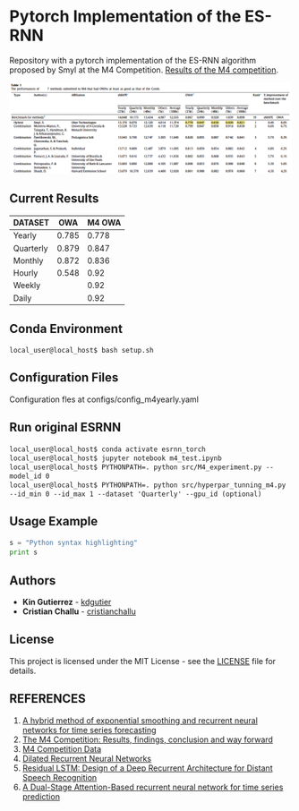 # Pytorch Implementation of the ES-RNN
Repository with a pytorch implementation of the ES-RNN algorithm proposed by Smyl at the M4 Competition. 
[Results of the M4 competition](https://www.researchgate.net/publication/325901666_The_M4_Competition_Results_findings_conclusion_and_way_forward).

<p float="center">
  <img src="results/m4_results.png" width="800" />
</p>

## Current Results
| DATASET   | OWA   | M4 OWA |
|-----------|-------|--------|
| Yearly    | 0.785 | 0.778  |
| Quarterly | 0.879 | 0.847  |
| Monthly   | 0.872 | 0.836  |
| Hourly    | 0.548 | 0.92   |
| Weekly    |       | 0.92   |
| Daily     |       | 0.92   |

## Conda Environment
```console
local_user@local_host$ bash setup.sh
```

## Configuration Files
Configuration fles at configs/config_m4yearly.yaml

## Run original ESRNN
```console
local_user@local_host$ conda activate esrnn_torch
local_user@local_host$ jupyter notebook m4_test.ipynb
local_user@local_host$ PYTHONPATH=. python src/M4_experiment.py --model_id 0
local_user@local_host$ PYTHONPATH=. python src/hyperpar_tunning_m4.py --id_min 0 --id_max 1 --dataset 'Quarterly' --gpu_id (optional)
```

## Usage Example
```python
s = "Python syntax highlighting"
print s
```

## Authors
* **Kin Gutierrez** - [kdgutier](https://github.com/kdgutier)
* **Cristian Challu** - [cristianchallu](https://github.com/cristianchallu)

## License
This project is licensed under the MIT License - see the [LICENSE](https://github.com/kdgutier/esrnn_torch/LICENSE) file for details.


## REFERENCES
1. [A hybrid method of exponential smoothing and recurrent neural networks for time series forecasting](https://www.sciencedirect.com/science/article/pii/S0169207019301153)
2. [The M4 Competition: Results, findings, conclusion and way forward](https://www.researchgate.net/publication/325901666_The_M4_Competition_Results_findings_conclusion_and_way_forward)
3. [M4 Competition Data](https://github.com/M4Competition/M4-methods/tree/master/Dataset)
4. [Dilated Recurrent Neural Networks](https://papers.nips.cc/paper/6613-dilated-recurrent-neural-networks.pdf)
5. [Residual LSTM: Design of a Deep Recurrent Architecture for Distant Speech Recognition](https://arxiv.org/abs/1701.03360)
6. [A Dual-Stage Attention-Based recurrent neural network for time series prediction](https://arxiv.org/abs/1704.02971)
